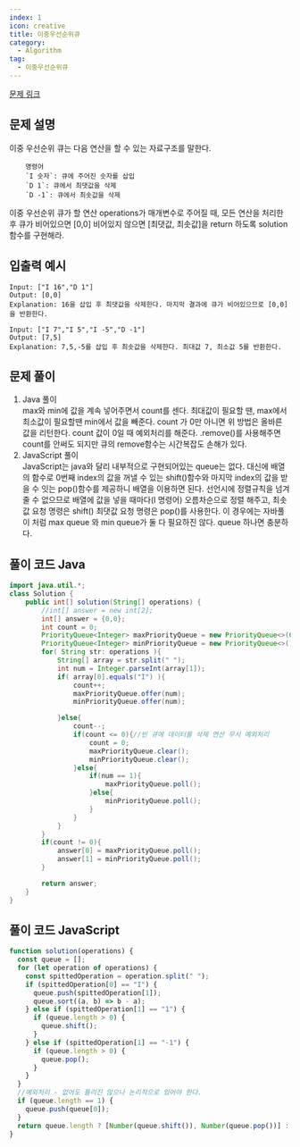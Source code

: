 ```yaml
---
index: 1
icon: creative
title: 이중우선순위큐
category:
  - Algorithm
tag:
  - 이중우선순위큐
---
```


[문제 링크](https://programmers.co.kr/learn/courses/30/lessons/42628)

## 문제 설명

이중 우선순위 큐는 다음 연산을 할 수 있는 자료구조를 말한다.

        명령어
        `I 숫자`: 큐에 주어진 숫자를 삽입
        `D 1`: 큐에서 최댓값을 삭제
        `D -1`: 큐에서 최솟값을 삭제

이중 우선순위 큐가 할 연산 operations가 매개변수로 주어질 때, 모든 연산을 처리한 후 큐가 비어있으면 [0,0] 비어있지 않으면 [최댓값, 최솟값]을 return 하도록 solution 함수를 구현해라.

## 입출력 예시

```
Input: ["I 16","D 1"]
Output: [0,0]
Explanation: 16을 삽입 후 최댓값을 삭제한다. 마지막 결과에 큐가 비어있으므로 [0,0]을 반환한다.

Input: ["I 7","I 5","I -5","D -1"]
Output:	[7,5]
Explanation: 7,5,-5를 삽입 후 최솟값을 삭제한다. 최대값 7, 최소값 5를 반환한다.
```

## 문제 풀이

1. Java 풀이  
   max와 min에 값을 계속 넣어주면서 count를 센다.
   최대값이 필요할 땐, max에서 최소값이 필요할땐 min에서 값을 빼준다.
   count 가 0만 아니면 위 방법은 올바른 값을 리턴한다.
   count 값이 0일 때 예외처리를 해준다. .remove()를 사용해주면 count를 안써도 되지만 큐의 remove함수는 시간복잡도 손해가 있다.
2. JavaScript 풀이  
   JavaScript는 java와 달리 내부적으로 구현되어있는 queue는 없다. 대신에 배열의 함수로
   0번째 index의 값을 꺼낼 수 있는 shift()함수와 마지막 index의 값을 받을 수 잇는 pop()함수를
   제공하니 배열을 이용하면 된다. 선언시에 정렬규칙을 넘겨줄 수 없으므로 배열에 값을 넣을 때마다(I 명령어) 오름차순으로 정렬 해주고, 최솟값 요청 명령은 shift() 최댓값 요청 명령은 pop()를 사용한다.
   이 경우에는 자바풀이 처럼 max queue 와 min queue가 둘 다 필요하진 않다. queue 하나면 충분하다.

## 풀이 코드 Java

```java
import java.util.*;
class Solution {
    public int[] solution(String[] operations) {
        //int[] answer = new int[2];
        int[] answer = {0,0};
        int count = 0;
        PriorityQueue<Integer> maxPriorityQueue = new PriorityQueue<>(Collections.reverseOrder());
        PriorityQueue<Integer> minPriorityQueue = new PriorityQueue<>();
        for( String str: operations ){
            String[] array = str.split(" ");
            int num = Integer.parseInt(array[1]);
            if( array[0].equals("I") ){
                count++;
                maxPriorityQueue.offer(num);
                minPriorityQueue.offer(num);

            }else{
                count--;
                if(count <= 0){//빈 큐에 데이터를 삭제 연산 무시 예외처리
                    count = 0;
                    maxPriorityQueue.clear();
                    minPriorityQueue.clear();
                }else{
                    if(num == 1){
                        maxPriorityQueue.poll();
                    }else{
                        minPriorityQueue.poll();
                    }
                }
            }
        }
        if(count != 0){
            answer[0] = maxPriorityQueue.poll();
            answer[1] = minPriorityQueue.poll();
        }

        return answer;
    }
}
```

## 풀이 코드 JavaScript

```js
function solution(operations) {
  const queue = [];
  for (let operation of operations) {
    const spittedOperation = operation.split(" ");
    if (spittedOperation[0] == "I") {
      queue.push(spittedOperation[1]);
      queue.sort((a, b) => b - a);
    } else if (spittedOperation[1] == "1") {
      if (queue.length > 0) {
        queue.shift();
      }
    } else if (spittedOperation[1] == "-1") {
      if (queue.length > 0) {
        queue.pop();
      }
    }
  }
  //예외처리 - 없어도 틀리진 않으나 논리적으로 있어야 한다.
  if (queue.length == 1) {
    queue.push(queue[0]);
  }
  return queue.length ? [Number(queue.shift()), Number(queue.pop())] : [0, 0];
}
```
